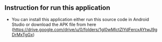 ## Instruction for run this application
- You can install this application either run this source code in Android Studio or download the APK file from here (https://drive.google.com/drive/u/0/folders/1gl0wMlctZlYdFercxAYtwJ9gDrMxTgGx)
